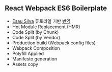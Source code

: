 ## React Webpack ES6 Boilerplate

- [Esau Silva](https://medium.freecodecamp.org/learn-webpack-for-react-a36d4cac5060) 튜토리얼 기반 [번역](https://sujinlee.me/webpack-react-tutorial/)
- Hot Module Replacement (HMR)
- Code Split (by Chunk)
- Code Split (by Vendor)
- Production build (Webpack config files)
- Webpack Composition
- Polyfill Applied
- Manifesto generation
- Assets copy